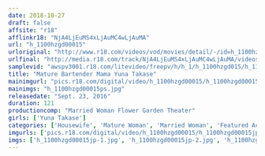 ```yaml
---
date: 2018-10-27
draft: false
affsite: "r18"
afflinkr18: "NjA4LjEuMS4xLjAuMC4wLjAuMA"
url: "h_1100hzgd00015"
urloriginal: "http://www.r18.com/videos/vod/movies/detail/-/id=h_1100hzgd00015"
urlfinal: "http://media.r18.com/track/NjA4LjEuMS4xLjAuMC4wLjAuMA/videos/vod/movies/detail/-/id=h_1100hzgd00015"
samplevid: "awspv3001.r18.com/litevideo/freepv/h/h_1/h_1100hzgd015/h_1100hzgd015_dmb_w.mp4"
title: "Mature Bartender Mama Yuna Takase"
mainimgurl: "pics.r18.com/digital/video/h_1100hzgd00015/h_1100hzgd00015ps.jpg"
mainimgs: "h_1100hzgd00015ps.jpg"
releasedate: "Sept. 23, 2016"
duration: 121
productioncomp: "Married Woman Flower Garden Theater"
girls: ['Yuna Takase']
categories: ['Housewife', 'Mature Woman', 'Married Woman', 'Featured Actress', 'Creampie', 'Hi-Def']
imgurls: ['pics.r18.com/digital/video/h_1100hzgd00015/h_1100hzgd00015jp-1.jpg', 'pics.r18.com/digital/video/h_1100hzgd00015/h_1100hzgd00015jp-2.jpg', 'pics.r18.com/digital/video/h_1100hzgd00015/h_1100hzgd00015jp-3.jpg', 'pics.r18.com/digital/video/h_1100hzgd00015/h_1100hzgd00015jp-4.jpg', 'pics.r18.com/digital/video/h_1100hzgd00015/h_1100hzgd00015jp-5.jpg', 'pics.r18.com/digital/video/h_1100hzgd00015/h_1100hzgd00015jp-6.jpg', 'pics.r18.com/digital/video/h_1100hzgd00015/h_1100hzgd00015jp-7.jpg', 'pics.r18.com/digital/video/h_1100hzgd00015/h_1100hzgd00015jp-8.jpg', 'pics.r18.com/digital/video/h_1100hzgd00015/h_1100hzgd00015jp-9.jpg', 'pics.r18.com/digital/video/h_1100hzgd00015/h_1100hzgd00015jp-10.jpg', 'pics.r18.com/digital/video/h_1100hzgd00015/h_1100hzgd00015jp-11.jpg', 'pics.r18.com/digital/video/h_1100hzgd00015/h_1100hzgd00015jp-12.jpg', 'pics.r18.com/digital/video/h_1100hzgd00015/h_1100hzgd00015jp-13.jpg', 'pics.r18.com/digital/video/h_1100hzgd00015/h_1100hzgd00015jp-14.jpg', 'pics.r18.com/digital/video/h_1100hzgd00015/h_1100hzgd00015jp-15.jpg', 'pics.r18.com/digital/video/h_1100hzgd00015/h_1100hzgd00015jp-16.jpg', 'pics.r18.com/digital/video/h_1100hzgd00015/h_1100hzgd00015jp-17.jpg', 'pics.r18.com/digital/video/h_1100hzgd00015/h_1100hzgd00015jp-18.jpg', 'pics.r18.com/digital/video/h_1100hzgd00015/h_1100hzgd00015jp-19.jpg', 'pics.r18.com/digital/video/h_1100hzgd00015/h_1100hzgd00015jp-20.jpg']
imgs: ['h_1100hzgd00015jp-1.jpg', 'h_1100hzgd00015jp-2.jpg', 'h_1100hzgd00015jp-3.jpg', 'h_1100hzgd00015jp-4.jpg', 'h_1100hzgd00015jp-5.jpg', 'h_1100hzgd00015jp-6.jpg', 'h_1100hzgd00015jp-7.jpg', 'h_1100hzgd00015jp-8.jpg', 'h_1100hzgd00015jp-9.jpg', 'h_1100hzgd00015jp-10.jpg', 'h_1100hzgd00015jp-11.jpg', 'h_1100hzgd00015jp-12.jpg', 'h_1100hzgd00015jp-13.jpg', 'h_1100hzgd00015jp-14.jpg', 'h_1100hzgd00015jp-15.jpg', 'h_1100hzgd00015jp-16.jpg', 'h_1100hzgd00015jp-17.jpg', 'h_1100hzgd00015jp-18.jpg', 'h_1100hzgd00015jp-19.jpg', 'h_1100hzgd00015jp-20.jpg']
---
```

